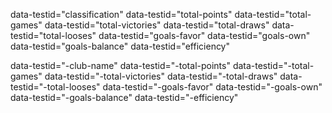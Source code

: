data-testid="classification"
data-testid="total-points"
data-testid="total-games"
data-testid="total-victories"
data-testid="total-draws"
data-testid="total-looses"
data-testid="goals-favor"
data-testid="goals-own"
data-testid="goals-balance"
data-testid="efficiency"

data-testid="-club-name"
data-testid="-total-points"
data-testid="-total-games"
data-testid="-total-victories"
data-testid="-total-draws"
data-testid="-total-looses"
data-testid="-goals-favor"
data-testid="-goals-own"
data-testid="-goals-balance"
data-testid="-efficiency"